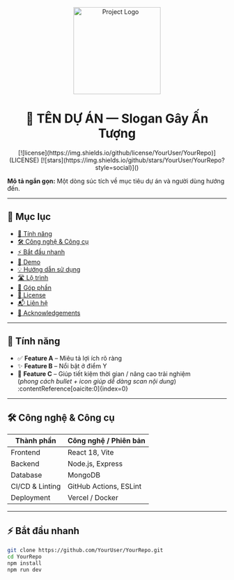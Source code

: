<div align="center">
  <!-- Thêm logo hoặc biểu tượng dự án nếu có -->
  <img src="path/to/logo.png" alt="Project Logo" width="200" />
  <h1>🎉 TÊN DỰ ÁN — Slogan Gây Ấn Tượng</h1>
  <!-- Thêm badges -->
  [![license](https://img.shields.io/github/license/YourUser/YourRepo)](LICENSE)
  [![stars](https://img.shields.io/github/stars/YourUser/YourRepo?style=social)]()
</div>

**Mô tả ngắn gọn:** Một dòng súc tích về mục tiêu dự án và người dùng hướng đến.

---

## 📄 Mục lục

- [🔧 Tính năng](#tính-năng)  
- [🛠️ Công nghệ & Công cụ](#công-nghệ--công-cụ)  
- [⚡ Bắt đầu nhanh](#bắt-đầu-nhanh)  
- [🎥 Demo](#demo)  
- [💡 Hướng dẫn sử dụng](#hướng-dẫn-sử-dụng)  
- [🛣️ Lộ trình](#lộ-trình)  
- [🤝 Góp phần](#góp-phần)  
- [📃 License](#license)  
- [📬 Liên hệ](#liên-hệ)  
- [🙏 Acknowledgements](#acknowledgements)

---

## 🔧 Tính năng

- ✅ **Feature A** – Miêu tả lợi ích rõ ràng  
- ✨ **Feature B** – Nổi bật ở điểm Y  
- 🚀 **Feature C** – Giúp tiết kiệm thời gian / nâng cao trải nghiệm  
(*phong cách bullet + icon giúp dễ dàng scan nội dung*) :contentReference[oaicite:0]{index=0}

---

## 🛠️ Công nghệ & Công cụ

| Thành phần        | Công nghệ / Phiên bản |
|------------------|------------------------|
| Frontend         | React 18, Vite         |
| Backend          | Node.js, Express       |
| Database         | MongoDB                |
| CI/CD & Linting  | GitHub Actions, ESLint |
| Deployment       | Vercel / Docker        |

---

## ⚡ Bắt đầu nhanh

```bash
git clone https://github.com/YourUser/YourRepo.git
cd YourRepo
npm install
npm run dev
